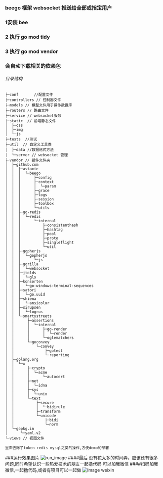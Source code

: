 ### beego 框架 websocket 推送给全部或指定用户
### 1安装 bee
### 2 执行 go mod tidy
### 3 执行 go mod vendor
### 会自动下载相关的依赖包
###### 目录结构
```
├─conf       //配置文件
├─controllers // 控制器文件
├─models // 模型文件用于操作数据库
├─routers // 路由文件
├─service // websocket服务
├─static  // 前端静态文件
│  ├─css
│  ├─img
│  └─js
├─tests  //测试
├─util  // 自定义工具类
│  ├─data //数据格式方法
│  └─server // websocket 管理
├─vendor // 插件文件夹
│  ├─github.com
│  │  ├─astaxie
│  │  │  └─beego
│  │  │      ├─config
│  │  │      ├─context
│  │  │      │  └─param
│  │  │      ├─grace
│  │  │      ├─logs
│  │  │      ├─session
│  │  │      ├─toolbox
│  │  │      └─utils
│  │  ├─go-redis
│  │  │  └─redis
│  │  │      └─internal
│  │  │          ├─consistenthash
│  │  │          ├─hashtag
│  │  │          ├─pool
│  │  │          ├─proto
│  │  │          ├─singleflight
│  │  │          └─util
│  │  ├─gopherjs
│  │  │  └─gopherjs
│  │  │      └─js
│  │  ├─gorilla
│  │  │  └─websocket
│  │  ├─jtolds
│  │  │  └─gls
│  │  ├─konsorten
│  │  │  └─go-windows-terminal-sequences
│  │  ├─satori
│  │  │  └─go.uuid
│  │  ├─shiena
│  │  │  └─ansicolor
│  │  ├─sirupsen
│  │  │  └─logrus
│  │  └─smartystreets
│  │      ├─assertions
│  │      │  └─internal
│  │      │      ├─go-render
│  │      │      │  └─render
│  │      │      └─oglematchers
│  │      └─goconvey
│  │          └─convey
│  │              ├─gotest
│  │              └─reporting
│  ├─golang.org
│  │  └─x
│  │      ├─crypto
│  │      │  └─acme
│  │      │      └─autocert
│  │      ├─net
│  │      │  └─idna
│  │      ├─sys
│  │      │  └─unix
│  │      └─text
│  │          ├─secure
│  │          │  └─bidirule
│  │          ├─transform
│  │          └─unicode
│  │              ├─bidi
│  │              └─norm
│  └─gopkg.in
│      └─yaml.v2
└─views // 视图文件
```
```
里面去除了token redis mysql之类的操作,方便demo的部署
```
###运行效果图片
![run_image](https://tang-zuqiang.oss-cn-shenzhen.aliyuncs.com/img/websocket.png)
####最后
没有花太多的时间弄，应该还有很多问题,同时希望认识一些热爱技术的朋友一起撸代码
可以加我微信
####扫码加我微信,一起撸代码,或者有项目可以一起做
![Image weixin](https://tang-zuqiang.oss-cn-shenzhen.aliyuncs.com/img/mmqrcode1585448410857.png)

